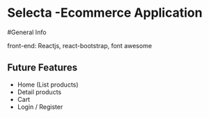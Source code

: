 # Selecta -Ecommerce Application

#General Info

front-end: Reactjs, react-bootstrap, font awesome

## Future Features

- Home (List products)
- Detail products
- Cart
- Login / Register
